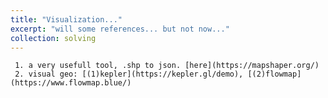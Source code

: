 ```yaml
---
title: "Visualization..."
excerpt: "will some references... but not now..."
collection: solving
---
```


     1. a very usefull tool, .shp to json. [here](https://mapshaper.org/)
     2. visual geo: [(1)kepler](https://kepler.gl/demo), [(2)flowmap](https://www.flowmap.blue/)
